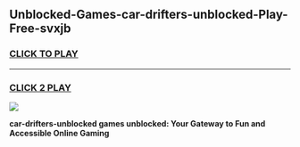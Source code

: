
## Unblocked-Games-car-drifters-unblocked-Play-Free-svxjb
<h3>
<a href="https://premium76.site?title=car-drifters-unblocked&ref=19M">CLICK TO PLAY</a></h3>
<hr>

<h3>
<a href="https://premium76.site?title=car-drifters-unblocked&ref=19M">CLICK 2 PLAY</a>
  
</h3>

<a href="https://premium76.site?title=car-drifters-unblocked&ref=19M"><img src="https://clearcache.store/games.png"></a>


**car-drifters-unblocked games unblocked: Your Gateway to Fun and Accessible Online Gaming**
